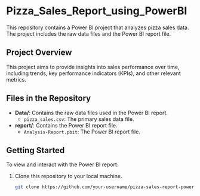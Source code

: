 # Pizza_Sales_Report_using_PowerBI

This repository contains a Power BI project that analyzes pizza sales data. The project includes the raw data files and the Power BI report file.

## Project Overview

This project aims to provide insights into sales performance over time, including trends, key performance indicators (KPIs), and other relevant metrics.

## Files in the Repository

- **Data/**: Contains the raw data files used in the Power BI report.
  - `pizza_sales.csv`: The primary sales data file.
- **report/**: Contains the Power BI report file.
  - `Analysis-Report.pbit`: The Power BI report file.

## Getting Started

To view and interact with the Power BI report:

1. Clone this repository to your local machine.
   ```sh
   git clone https://github.com/your-username/pizza-sales-report-powerbi.git
